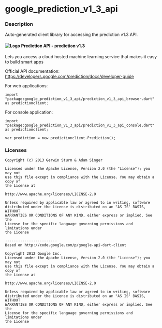# google_prediction_v1_3_api

### Description

Auto-generated client library for accessing the prediction v1.3 API.

#### ![Logo](http://www.google.com/images/icons/feature/predictionapi-16.png) Prediction API - prediction v1.3

Lets you access a cloud hosted machine learning service that makes it easy to build smart apps

Official API documentation: https://developers.google.com/prediction/docs/developer-guide

For web applications:
```
import "package:google_prediction_v1_3_api/prediction_v1_3_api_browser.dart" as predictionclient;
```

For console application:
```
import "package:google_prediction_v1_3_api/prediction_v1_3_api_console.dart" as predictionclient;
```

```
var prediction = new predictionclient.Prediction();
```

### Licenses

```
Copyright (c) 2013 Gerwin Sturm & Adam Singer

Licensed under the Apache License, Version 2.0 (the "License"); you may not
use this file except in compliance with the License. You may obtain a copy of
the License at

http://www.apache.org/licenses/LICENSE-2.0

Unless required by applicable law or agreed to in writing, software
distributed under the License is distributed on an "AS IS" BASIS, WITHOUT
WARRANTIES OR CONDITIONS OF ANY KIND, either express or implied. See the
License for the specific language governing permissions and limitations under
the License

------------------------
Based on http://code.google.com/p/google-api-dart-client

Copyright 2012 Google Inc.
Licensed under the Apache License, Version 2.0 (the "License"); you may not
use this file except in compliance with the License. You may obtain a copy of
the License at

http://www.apache.org/licenses/LICENSE-2.0

Unless required by applicable law or agreed to in writing, software
distributed under the License is distributed on an "AS IS" BASIS, WITHOUT
WARRANTIES OR CONDITIONS OF ANY KIND, either express or implied. See the
License for the specific language governing permissions and limitations under
the License

```
